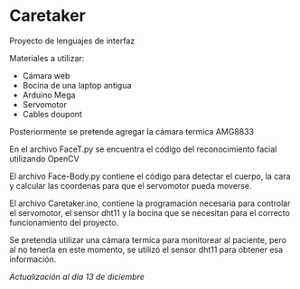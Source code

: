 # Caretaker
Proyecto de lenguajes de interfaz

Materiales a utilizar: 
- Cámara web
- Bocina de una laptop antigua
- Arduino Mega
- Servomotor
- Cables doupont

Posteriormente se pretende agregar la cámara termica AMG8833

En el archivo FaceT.py se encuentra el código del reconocimiento facial utilizando OpenCV

El archivo Face-Body.py contiene el código para detectar el cuerpo, la cara y calcular las coordenas para que el servomotor pueda moverse.

El archivo Caretaker.ino, contiene la programación necesaria para controlar el servomotor, el sensor dht11 y la bocina que se necesitan para el correcto funcionamiento del proyecto. 

Se pretendía utilizar una cámara termica para monitorear al paciente, pero al no tenerla en este momento, se utilizó el sensor dht11 para obtener esa información.

*Actualización al día 13 de diciembre*


